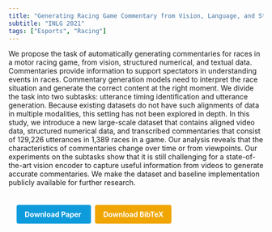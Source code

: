 ```yaml
---
title: "Generating Racing Game Commentary from Vision, Language, and Structured Data"
subtitle: "INLG 2021"
tags: ["Esports", "Racing"]
---
```


We propose the task of automatically generating commentaries for races in a motor racing game, from vision, structured numerical, and textual data. Commentaries provide information to support spectators in understanding events in races. Commentary generation models need to interpret the race situation and generate the correct content at the right moment. We divide the task into two subtasks: utterance timing identification and utterance generation. Because existing datasets do not have such alignments of data in multiple modalities, this setting has not been explored in depth. In this study, we introduce a new large-scale dataset that contains aligned video data, structured numerical data, and transcribed commentaries that consist of 129,226 utterances in 1,389 races in a game. Our analysis reveals that the characteristics of commentaries change over time or from viewpoints. Our experiments on the subtasks show that it is still challenging for a state-of-the-art vision encoder to capture useful information from videos to generate accurate commentaries. We make the dataset and baseline implementation publicly available for further research.



<div style="margin-top: 1rem; padding: 1rem; display: inline-block;">

  <a href="https://doi.org/10.18653/v1/2021.inlg-1.11" target="_blank" style="background-color: #0d9bdc; color: white; padding: 10px 16px; margin-right: 8px; text-decoration: none; border-radius: 4px; font-weight: bold;">
    Download Paper
  </a>

  <a href="../bib/generating-racing-game-commentary-from-vision-language-and-structured-data.bib" download style="background-color: #f0a500; color: white; padding: 10px 16px; text-decoration: none; border-radius: 4px; font-weight: bold;">
    Download BibTeX
  </a>

</div>
